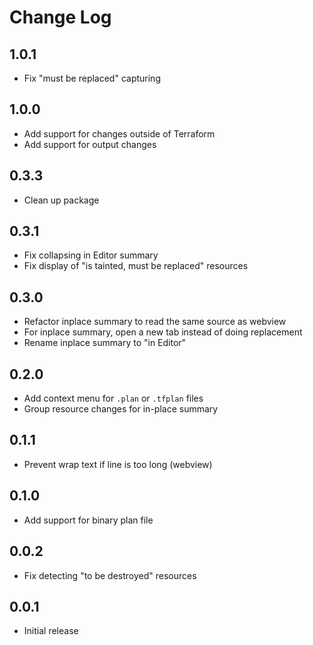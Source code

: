 # Change Log

## 1.0.1

- Fix "must be replaced" capturing

## 1.0.0

- Add support for changes outside of Terraform
- Add support for output changes

## 0.3.3

- Clean up package

## 0.3.1

- Fix collapsing in Editor summary
- Fix display of "is tainted, must be replaced" resources

## 0.3.0

- Refactor inplace summary to read the same source as webview
- For inplace summary, open a new tab instead of doing replacement
- Rename inplace summary to "in Editor"

## 0.2.0

- Add context menu for `.plan` or `.tfplan` files
- Group resource changes for in-place summary

## 0.1.1

- Prevent wrap text if line is too long (webview)

## 0.1.0

- Add support for binary plan file

## 0.0.2

- Fix detecting "to be destroyed" resources

## 0.0.1

- Initial release

